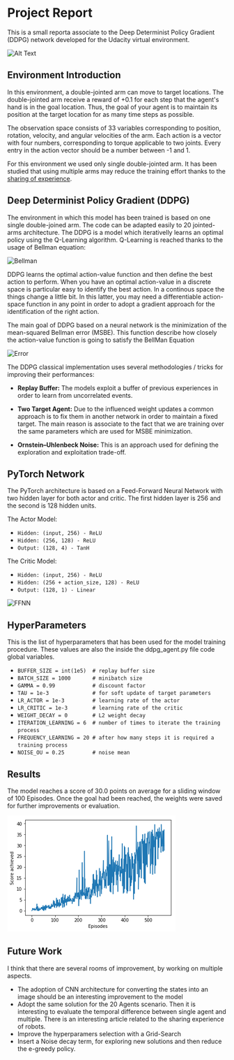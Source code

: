 # Project Report

This is a small reporta associate to the Deep Determinist Policy Gradient (DDPG) network developed for the Udacity virtual environment.

![Alt Text](https://gitee.com/mirrors/Unity-ML-Agents/raw/master/docs/images/reacher.png)

## Environment Introduction

In this environment, a double-jointed arm can move to target locations. The double-jointed arm receive a reward of +0.1 for each step that the agent's hand is in the goal location. Thus, the goal of your agent is to maintain its position at the target location for as many time steps as possible.

The observation space consists of 33 variables corresponding to position, rotation, velocity, and angular velocities of the arm. Each action is a vector with four numbers, corresponding to torque applicable to two joints. Every entry in the action vector should be a number between -1 and 1.

For this environment we used only single double-jointed arm. It has been studied that using multiple arms may reduce the training effort thanks to the [sharing of experience](https://ai.googleblog.com/2016/10/how-robots-can-acquire-new-skills-from.html).

## Deep Determinist Policy Gradient (DDPG)

The environment in which this model has been trained is based on one single double-joined arm. The code can be adapted easily to 20 jointed-arms architecture. The DDPG is a model which iterativelly learns an optimal policy using the Q-Learning algorithm. Q-Learning is reached thanks to the usage of Bellman equation:

![Bellman](https://spinningup.openai.com/en/latest/_images/math/339d9f6adec072789c579d36f9d1791e6246b075.svg)

DDPG learns the optimal action-value function and then define the best action to perform. When you have an optimal action-value in a discrete space is particular easy to identify the best action. In a continous space the things change a little bit. In this latter, you may need a differentiable action-space function in any point in order to adopt a gradient approach for the identification of the right action. 

The main goal of DDPG based on a neural network is the minimization of the mean-squared Bellman error (MSBE). This function describe how closely the action-value function is going to satisfy the BellMan Equation

![Error](https://spinningup.openai.com/en/latest/_images/math/d193a1fae2f39357adc458987f0301518f3cd669.svg)

The DDPG classical implementation uses several methodologies / tricks for improving their performances:

* **Replay Buffer:** The models exploit a buffer of previous experiences in order to learn from uncorrelated events.

* **Two Target Agent:** Due to the influenced weight updates a common approach is to fix them in another network in order to maintain a fixed target. The main reason is associate to the fact that we are training over the same parameters which are used for MSBE minimization.

* **Ornstein–Uhlenbeck Noise:** This is an approach used for defining the exploration and exploitation trade-off. 

## PyTorch Network

The PyTorch architecture is based on a Feed-Forward Neural Network with two hidden layer for both actor and critic. The first hidden layer is 256 and the second is 128 hidden units. 

The Actor Model:
* ```Hidden: (input, 256) - ReLU```
* ```Hidden: (256, 128) - ReLU```
* ```Output: (128, 4) - TanH```

The Critic Model:
* ```Hidden: (input, 256) - ReLU```
* ```Hidden: (256 + action_size, 128) - ReLU```
* ```Output: (128, 1) - Linear```

![FFNN](http://neuralnetworksanddeeplearning.com/images/tikz11.png)

## HyperParameters

This is the list of hyperparameters that has been used for the model training procedure. These values are also the inside the ddpg_agent.py file code global variables. 

*  ```BUFFER_SIZE = int(1e5)  # replay buffer size```
* ```BATCH_SIZE = 1000       # minibatch size```
* ```GAMMA = 0.99            # discount factor```
* ```TAU = 1e-3              # for soft update of target parameters```
* ```LR_ACTOR = 1e-3         # learning rate of the actor ```
* ```LR_CRITIC = 1e-3        # learning rate of the critic```
* ```WEIGHT_DECAY = 0        # L2 weight decay```
* ```ITERATION_LEARNING = 6  # number of times to iterate the training process```
* ```FREQUENCY_LEARNING = 20 # after how many steps it is required a training process```
* ```NOISE_OU = 0.25         # noise mean ```

## Results

The model reaches a score of 30.0 points on average for a sliding window of 100 Episodes. Once the goal had been reached, the weights were saved for further improvements or evaluation. 

![Results](https://raw.githubusercontent.com/IvanVigor/Deep-Deterministic-Policy-Gradient-Unity-Env/master/pictures/index.png)

## Future Work

I think that there are several rooms of improvement, by working on multiple aspects.

- The adoption of CNN architecture for converting the states into an image should be an interesting improvement to the model
- Adopt the same solution for the 20 Agents scenario. Then it is interesting to evaluate the temporal difference between single agent and multiple. There is an interesting article related to the sharing experience of robots.
- Improve the hyperparamers selection with a Grid-Search
- Insert a Noise decay term, for exploring new solutions and then reduce the e-greedy policy. 

